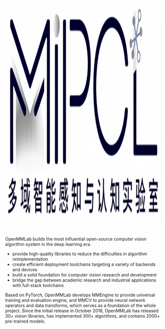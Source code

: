 
<div align="center", style="margin-top=0, margin-bottom=0">
  <img src="https://github.com/MIPACLab/.github/blob/master/logo.png" height="700",width="300"/>
  <div>&nbsp;</div>
  <div align="center">
</div>
<div>&nbsp;</div>
</div>

OpenMMLab builds the most influential open-source computer vision algorithm system in the deep learning era.

- provide high-quality libraries to reduce the difficulties in algorithm reimplementation
- create efficient deployment toolchains targeting a variety of backends and devices
- build a solid foundation for computer vision research and development
- bridge the gap between academic research and industrial applications with full-stack toolchains

Based on PyTorch, OpenMMLab develops MMEngine to provide universal training and evaluation engine, and MMCV to provide neural network operators and data transforms, which serves as a foundation of the whole project. Since the initial release in October 2018, OpenMMLab has released 30+ vision libraries, has implemented 300+ algorithms, and contains 2000+ pre-trained models.
